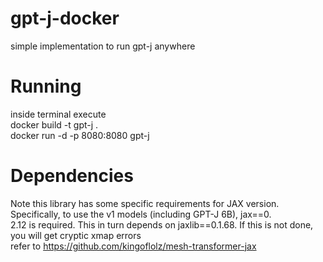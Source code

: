 # gpt-j-docker
simple implementation to run gpt-j anywhere

# Running
inside terminal execute <br />
docker build -t gpt-j . <br />
docker run -d -p 8080:8080 gpt-j <br />

# Dependencies
Note this library has some specific requirements for JAX version. Specifically, to use the v1 models (including GPT-J 6B), jax==0. <br />
2.12 is required. This in turn depends on jaxlib==0.1.68. If this is not done, you will get cryptic xmap errors <br />
refer to https://github.com/kingoflolz/mesh-transformer-jax <br />
